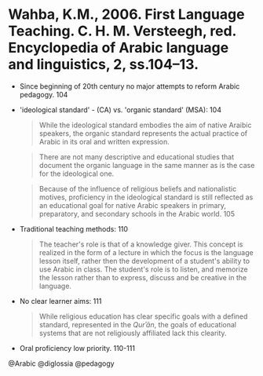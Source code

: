 # Wahba, K.M., 2006. First Language Teaching.  C. H. M. Versteegh, red. Encyclopedia of Arabic language and linguistics, 2, ss.104–13.

- Since beginning of 20th century no major attempts to reform Arabic pedagogy. 104

- 'ideological standard' - (CA) vs. 'organic standard' (MSA): 104

  > While the ideological standard embodies the aim of native Araibic speakers, the organic standard represents the actual practice of Arabic in its oral and written expression.

  > There are not many descriptive and educational studies that document the organic language in the same manner as is the case for the ideological one. 

  > Because of the influence of religious beliefs and nationalistic motives, proficiency in the ideological standard is still reflected as an educational goal for native Arabic speakers in primary, preparatory, and secondary schools in the Arabic world. 105

- Traditional teaching methods: 110

  > The teacher's role is that of a knowledge giver. This concept is realized in the form of a lecture in which the focus is the language lesson itself, rather then the development of a student's ability to use Arabic in class. The student's role is to listen, and memorize the lesson rather than to express, discuss and be creative in the language.

- No clear learner aims: 111

  > While religious education has clear specific goals with a defined standard, represented in the *Qurʾān*, the goals of educational systems that are not religiously affiliated lack this clearity.

- Oral proficiency low priority. 110-111


@Arabic
@diglossia
@pedagogy
